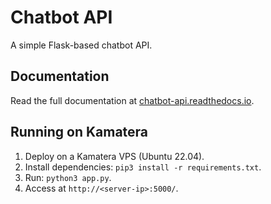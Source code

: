 # Chatbot API

A simple Flask-based chatbot API.

## Documentation
Read the full documentation at [chatbot-api.readthedocs.io](https://chatbot-api.readthedocs.io/en/latest/).

## Running on Kamatera
1. Deploy on a Kamatera VPS (Ubuntu 22.04).
2. Install dependencies: `pip3 install -r requirements.txt`.
3. Run: `python3 app.py`.
4. Access at `http://<server-ip>:5000/`.